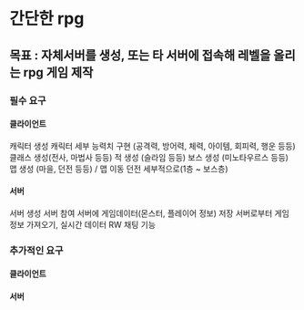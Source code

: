 # 간단한 rpg
## 목표 : 자체서버를 생성, 또는 타 서버에 접속해 레벨을 올리는 rpg 게임 제작

### 필수 요구
#### 클라이언트
  캐릭터 생성
  캐릭터 세부 능력치 구현
  (공격력, 방어력, 체력, 아이템, 회피력, 행운 등등)
  클래스 생성(전사, 마법사 등등)
  적 생성 (슬라임 등등)
  보스 생성 (미노타우르스 등등)
  맵 생성 (마을, 던전 등등) / 맵 이동
  던전 세부적으로(1층 ~ 보스층)
  
#### 서버
  서버 생성
  서버 참여
  서버에 게임데이터(몬스터, 플레이어 정보) 저장
  서버로부터 게임정보 가져오기, 실시간 데이터 RW
  채팅 기능
  
### 추가적인 요구
#### 클라이언트
#### 서버
